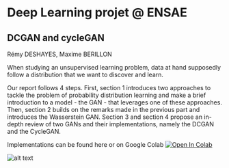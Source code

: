 # Deep Learning projet @ ENSAE
## DCGAN and cycleGAN

Rémy DESHAYES, Maxime BERILLON

When studying an unsupervised learning problem, data at hand supposedly follow a distribution that we want to discover and learn. 

Our report follows 4 steps. First, section 1 introduces two approaches to tackle the problem of probability distribution learning and make a brief introduction to a model - the GAN - that leverages one of these approaches. Then, section 2 builds on the remarks made in the previous part and introduces the Wasserstein GAN. Section 3 and section 4 propose an in-depth review of two GANs and their implementations, namely the DCGAN and the CycleGAN. 

Implementations can be found here or on Google Colab [![Open In Colab](https://colab.research.google.com/assets/colab-badge.svg)](https://colab.research.google.com/drive/1yq2O7Ym5EndvLYROp0u5V3XmGTIwRNQC?usp=sharing)

![alt text](https://miro.medium.com/max/2424/1*FL6DWzN-awxCaG8bS1ZD_Q.png)
